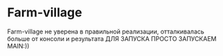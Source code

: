 # Farm-village
Farm-village
не уверена в правильной реализации, отталкивалась больше от консоли и результата
ДЛЯ ЗАПУСКА ПРОСТО ЗАПУСКАЕМ MAIN:))

